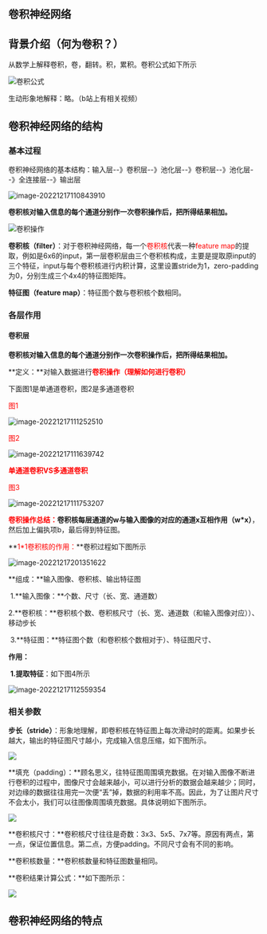 ## 卷积神经网络

## 背景介绍（何为卷积？）

从数学上解释卷积，卷，翻转。积，累积。卷积公式如下所示

![卷积公式](D:\Picture\StudyPicture\卷积公式.png)

生动形象地解释：略。（b站上有相关视频）

## **卷积神经网络的结构**

### 基本过程

卷积神经网络的基本结构：输入层--》卷积层--》池化层--》卷积层--》池化层--》全连接层--》输出层

![image-20221217110843910](C:\Users\admin\AppData\Roaming\Typora\typora-user-images\image-20221217110843910.png)

**卷积核对输入信息的每个通道分别作一次卷积操作后，把所得结果相加。**

![卷积操作](D:\Picture\StudyPicture\卷积操作.png)

**卷积核（filter）**：对于卷积神经网络，每一个<font color='red'>卷积核</font>代表一种<font color='red'>feature map</font>的提取，例如是6x6的input，第一层卷积层由三个卷积核构成，主要是提取原input的三个特征，input与每个卷积核进行内积计算，这里设置stride为1，zero-padding为0，分别生成三个4x4的特征图矩阵。

**特征图（feature map）**：特征图个数与卷积核个数相同。

### 各层作用

#### 卷积层

**卷积核对输入信息的每个通道分别作一次卷积操作后，把所得结果相加。**

**定义：**对输入数据进行<font color='red'>**卷积操作（理解如何进行卷积）**</font>

下面图1是单通道卷积，图2是多通道卷积

<font color='red'>图1</font>

![image-20221217111252510](C:\Users\admin\AppData\Roaming\Typora\typora-user-images\image-20221217111252510.png)

<font color='red'>图2</font>

![image-20221217111639742](C:\Users\admin\AppData\Roaming\Typora\typora-user-images\image-20221217111639742.png)

**<font color='red'>单通道卷积VS多通道卷积</font>**

<font color='red'>图3</font>

![image-20221217111753207](C:\Users\admin\AppData\Roaming\Typora\typora-user-images\image-20221217111753207.png)

**<font color='red'>卷积操作总结：</font>**卷积核每层通道的w与输入图像的对应的通道x**互相作用（w*x）**，然后加上偏执项b，最后得到特征图。

**<font color='red'>1*1卷积核的作用：</font>**卷积过程如下图所示

![image-20221217201351622](C:\Users\admin\AppData\Roaming\Typora\typora-user-images\image-20221217201351622.png)



**组成：**输入图像、卷积核、输出特征图

​	1.**输入图像：**个数、尺寸（长、宽、通道数）

​	2.**卷积核：**卷积核个数、卷积核尺寸（长、宽、通道数（和输入图像对应））、移动步长

​	3.**特征图：**特征图个数（和卷积核个数相对于）、特征图尺寸、

**作用：**

​	**1.提取特征**：如下图4所示

![image-20221217112559354](C:\Users\admin\AppData\Roaming\Typora\typora-user-images\image-20221217112559354.png)



### 相关参数

**步长（stride）**：形象地理解，即卷积核在特征图上每次滑动时的距离。如果步长越大，输出的特征图尺寸越小，完成输入信息压缩，如下图所示。

![](D:\Picture\StudyPicture\卷积步长.png)

**填充（padding）：**顾名思义，往特征图周围填充数据。在对输入图像不断进行卷积的过程中，图像尺寸会越来越小，可以进行分析的数据会越来越少；同时，对边缘的数据往往用完一次便“丢”掉，数据的利用率不高。因此，为了让图片尺寸不会太小，我们可以往图像周围填充数据。具体说明如下图所示。

![](D:\Picture\StudyPicture\卷积padding.jpg)

**卷积核尺寸：**卷积核尺寸往往是奇数：3x3、5x5、7x7等。原因有两点，第一点，保证位置信息。第二点，方便padding。不同尺寸会有不同的影响。

**卷积核数量：**卷积核数量和特征图数量相同。

**卷积结果计算公式：**如下图所示：

![](D:\Picture\StudyPicture\卷积结果计算公式.png)

## 卷积神经网络的特点